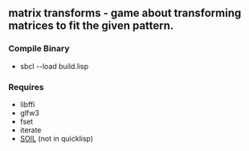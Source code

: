 ## matrix transforms - game about transforming matrices to fit the given pattern.

### Compile Binary
* sbcl --load build.lisp

### Requires
* libffi
* glfw3
* fset
* iterate
* [SOIL](https://github.com/cbaggers/cl-soil) (not in quicklisp)
